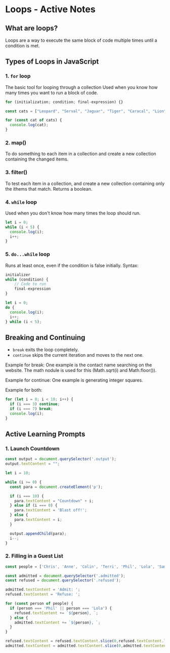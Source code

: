 # Loops - Active Notes

## What are loops?

Loops are a way to execute the same block of code multiple times until a condition is met.

## Types of Loops in JavaScript

### 1. `for` loop
The basic tool for looping through a collection 
Used when you know how many times you want to run a block of code.
```javascript
for (initialization; condition; final-expression) {}
```
```javascript
const cats = ["Leopard", "Serval", "Jaguar", "Tiger", "Caracal", "Lion"];

for (const cat of cats) {
  console.log(cat);
}
```

### 2. map()
To do something to each item in a collection and create a new collection containing the changed items.

### 3. filter()
To test each item in a collection, and create a new collection containing only the ithems that match. Returns a boolean.

### 4. `while` loop
Used when you don't know how many times the loop should run.

```javascript
let i = 0;
while (i < 5) {
  console.log(i);
  i++;
}
```

### 5. `do...while` loop
Runs at least once, even if the condition is false initially.
Syntax:
```javascript
initializer
while (condition) {
    // Code to run 
    final-expression
}
```

```javascript
let i = 0;
do {
  console.log(i);
  i++;
} while (i < 5);
```

## Breaking and Continuing

- `break` exits the loop completely.
- `continue` skips the current iteration and moves to the next one.

Example for break: One example is the contact name searching on the website.
The math nodule is used for this (Math.sqrt(i) and Math.floor()).

Example for continue: One example is generating integer squares.

Example for both:

```javascript
for (let i = 0; i < 10; i++) {
  if (i === 3) continue;
  if (i === 7) break;
  console.log(i);
}
```

## Active Learning Prompts

### 1. Launch Countdown

```javascript
const output = document.querySelector('.output');
output.textContent = "";

let i = 10;

while (i >= 0) {
  const para = document.createElement('p');

  if (i === 10) {
    para.textContent = "Countdown" + i;
  } else if (i === 0) {
    para.textContent = 'Blast off!';
  } else {
    para.textContent = i;
  }

  output.appendChild(para);
  i--;
}
```

### 2. Filling in a Guest List

```javascript
const people = ['Chris', 'Anne', 'Colin', 'Terri', 'Phil', 'Lola', 'Sam', 'Kay', 'Bruce'];

const admitted = document.querySelector('.admitted');
const refused = document.querySelector('.refused');

admitted.textContent = 'Admit: ';
refused.textContent = 'Refuse: ';

for (const person of people) {
  if (person === 'Phil' || person === 'Lola') {
    refused.textContent += `${person}, `;
  } else {
    admitted.textContent += `${person}, `;
  }
}

refused.textContent = refused.textContent.slice(0,refused.textContent.length-2) + '.';
admitted.textContent = admitted.textContent.slice(0,admitted.textContent.length-2) + '.';
```


